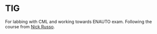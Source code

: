# TIG

For labbing with CML and working towards ENAUTO exam.
Following the course from [Nick Russo](https://njrusmc.net/).  